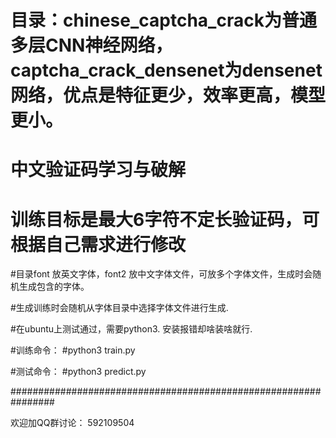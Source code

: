 # 目录：chinese_captcha_crack为普通多层CNN神经网络，captcha_crack_densenet为densenet网络，优点是特征更少，效率更高，模型更小。
# 中文验证码学习与破解
# 训练目标是最大6字符不定长验证码，可根据自己需求进行修改
#目录font 放英文字体，font2 放中文字体文件，可放多个字体文件，生成时会随机生成包含的字体。

#生成训练时会随机从字体目录中选择字体文件进行生成.

#在ubuntu上测试通过，需要python3. 安装报错却啥装啥就行.

#训练命令：
#python3 train.py

#测试命令：
#python3 predict.py

################################################################


欢迎加QQ群讨论：
592109504
